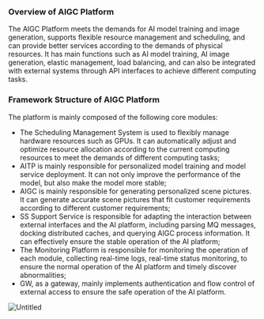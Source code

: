 ### Overview of AIGC Platform

The AIGC Platform meets the demands for AI model training and image generation, supports flexible resource management and scheduling, and can provide better services according to the demands of physical resources. It has main functions such as AI model training, AI image generation, elastic management, load balancing, and can also be integrated with external systems through API interfaces to achieve different computing tasks.

### Framework Structure of AIGC Platform

The platform is mainly composed of the following core modules:

- The Scheduling Management System is used to flexibly manage hardware resources such as GPUs. It can automatically adjust and optimize resource allocation according to the current computing resources to meet the demands of different computing tasks;
- AITP is mainly responsible for personalized model training and model service deployment. It can not only improve the performance of the model, but also make the model more stable;
- AIGC is mainly responsible for generating personalized scene pictures. It can generate accurate scene pictures that fit customer requirements according to different customer requirements;
- SS Support Service is responsible for adapting the interaction between external interfaces and the AI platform, including parsing MQ messages, docking distributed caches, and querying AIGC process information. It can effectively ensure the stable operation of the AI platform;
- The Monitoring Platform is responsible for monitoring the operation of each module, collecting real-time logs, real-time status monitoring, to ensure the normal operation of the AI platform and timely discover abnormalities;
- GW, as a gateway, mainly implements authentication and flow control of external access to ensure the safe operation of the AI platform.

![Untitled](https://s3-us-west-2.amazonaws.com/secure.notion-static.com/6f886446-a765-4173-9d7c-832225f06ad2/Untitled.png)
